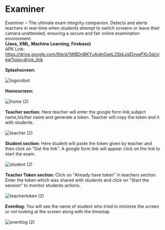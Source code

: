 # Examiner
Examiner –	The ultimate exam integrity companion. Detects and alerts teachers in real-time when students attempt to switch screens or leave their camera unattended, ensuring a secure and fair online examination environment.<br>
<B>(Java, XML, Machine Learning, Firebase)</B><br>
APK Link: https://drive.google.com/file/d/1WBDnBKYuAidnGwtL25kkJglDxyePXLGd/view?usp=drive_link <br><br><B> Splashscreen: </B><br><br>
![logorobot](https://github.com/Swapnil-J-Patil/QuickHeadlines/assets/129786110/66fd642a-1154-461f-98ef-1f4e53e12e8c)<br><br><B> Homescreen:</B><br><br>
![home (2)](https://github.com/Swapnil-J-Patil/QuickHeadlines/assets/129786110/d9d6b8b3-cb46-436b-b124-a1e723e64809)<br><br><B> Teacher section:</B>
Here teacher will enter the google form link,subject name,his/her name and generate a token. Teacher will copy the token and it with students. 
<br><br>
![teacher (2)](https://github.com/Swapnil-J-Patil/QuickHeadlines/assets/129786110/0e57b3fd-56d0-4684-bd47-144f9777369e)<br><br><B>Student section:</B> Here student will paste the token given by teacher and then click on "Get the link". A google form link will appear click on the link to start the exam.<br><br>
![student (2)](https://github.com/Swapnil-J-Patil/QuickHeadlines/assets/129786110/239bf60f-8506-431d-9f9b-401b1d8f3f04)<br><br><B> Teacher Token section: </B>Click on "Already have token" in teachers section. Enter the token which was shared with students and click on "Start the session" to monitor students actions.<br><br>
![teachertoken (2)](https://github.com/Swapnil-J-Patil/QuickHeadlines/assets/129786110/c97545c3-9b01-4539-bcc3-6dbf2794bc40)<br><br><B> Eventlog:</B> You will see the name of student who tried to minimze the screen or not looking at the screen along with the timestap<br><br>
![eventlog (2)](https://github.com/Swapnil-J-Patil/QuickHeadlines/assets/129786110/1d46d61f-bd22-49e3-a9c3-a2017838638d)
